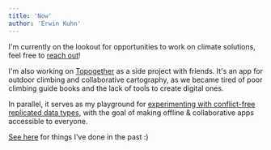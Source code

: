 ```yaml
---
title: 'Now'
author: 'Erwin Kuhn'
---
```


I'm currently on the lookout for opportunities to work on climate solutions, feel free to [reach out](mailto:erwinkn@pm.me)!

I'm also working on [Topogether](https://topogether.com/) as a side project with friends. It's an app for outdoor climbing and collaborative cartography, as we became tired of poor climbing guide books and the lack of tools to create digital ones.

In parallel, it serves as my playground for [experimenting with conflict-free replicated data types](/getting-crdts-to-production/), with the goal of making offline & collaborative apps accessible to everyone.

[See here](/about/) for things I've done in the past :)